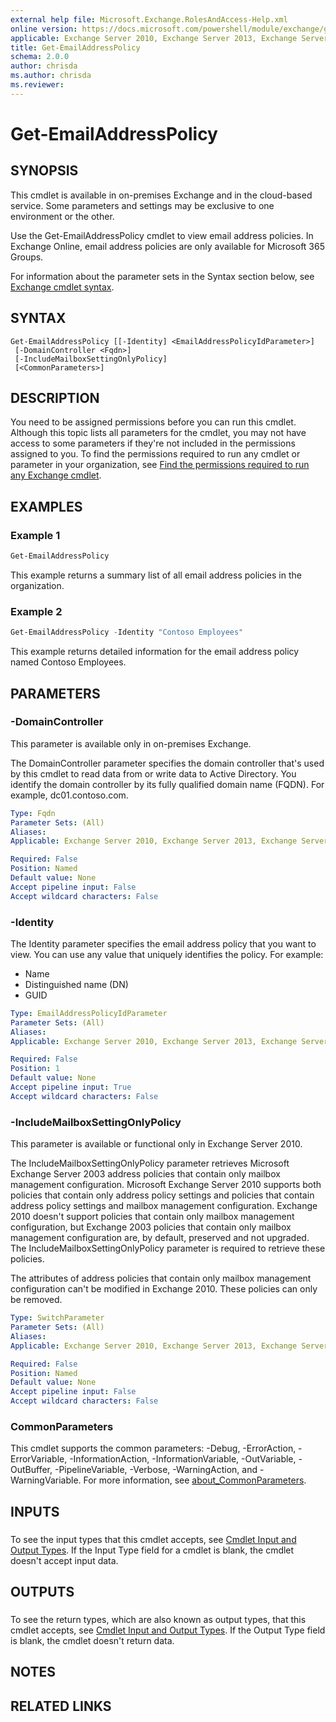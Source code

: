 ```yaml
---
external help file: Microsoft.Exchange.RolesAndAccess-Help.xml
online version: https://docs.microsoft.com/powershell/module/exchange/get-emailaddresspolicy
applicable: Exchange Server 2010, Exchange Server 2013, Exchange Server 2016, Exchange Server 2019, Exchange Online, Exchange Online Protection
title: Get-EmailAddressPolicy
schema: 2.0.0
author: chrisda
ms.author: chrisda
ms.reviewer:
---
```


# Get-EmailAddressPolicy

## SYNOPSIS
This cmdlet is available in on-premises Exchange and in the cloud-based service. Some parameters and settings may be exclusive to one environment or the other.

Use the Get-EmailAddressPolicy cmdlet to view email address policies. In Exchange Online, email address policies are only available for Microsoft 365 Groups.

For information about the parameter sets in the Syntax section below, see [Exchange cmdlet syntax](https://docs.microsoft.com/powershell/exchange/exchange-cmdlet-syntax).

## SYNTAX

```
Get-EmailAddressPolicy [[-Identity] <EmailAddressPolicyIdParameter>]
 [-DomainController <Fqdn>]
 [-IncludeMailboxSettingOnlyPolicy]
 [<CommonParameters>]
```

## DESCRIPTION
You need to be assigned permissions before you can run this cmdlet. Although this topic lists all parameters for the cmdlet, you may not have access to some parameters if they're not included in the permissions assigned to you. To find the permissions required to run any cmdlet or parameter in your organization, see [Find the permissions required to run any Exchange cmdlet](https://docs.microsoft.com/powershell/exchange/find-exchange-cmdlet-permissions).

## EXAMPLES

### Example 1
```powershell
Get-EmailAddressPolicy
```

This example returns a summary list of all email address policies in the organization.

### Example 2
```powershell
Get-EmailAddressPolicy -Identity "Contoso Employees"
```

This example returns detailed information for the email address policy named Contoso Employees.

## PARAMETERS

### -DomainController
This parameter is available only in on-premises Exchange.

The DomainController parameter specifies the domain controller that's used by this cmdlet to read data from or write data to Active Directory. You identify the domain controller by its fully qualified domain name (FQDN). For example, dc01.contoso.com.

```yaml
Type: Fqdn
Parameter Sets: (All)
Aliases:
Applicable: Exchange Server 2010, Exchange Server 2013, Exchange Server 2016, Exchange Server 2019

Required: False
Position: Named
Default value: None
Accept pipeline input: False
Accept wildcard characters: False
```

### -Identity
The Identity parameter specifies the email address policy that you want to view. You can use any value that uniquely identifies the policy. For example:

- Name
- Distinguished name (DN)
- GUID

```yaml
Type: EmailAddressPolicyIdParameter
Parameter Sets: (All)
Aliases:
Applicable: Exchange Server 2010, Exchange Server 2013, Exchange Server 2016, Exchange Server 2019, Exchange Online, Exchange Online Protection

Required: False
Position: 1
Default value: None
Accept pipeline input: True
Accept wildcard characters: False
```

### -IncludeMailboxSettingOnlyPolicy
This parameter is available or functional only in Exchange Server 2010.

The IncludeMailboxSettingOnlyPolicy parameter retrieves Microsoft Exchange Server 2003 address policies that contain only mailbox management configuration. Microsoft Exchange Server 2010 supports both policies that contain only address policy settings and policies that contain address policy settings and mailbox management configuration. Exchange 2010 doesn't support policies that contain only mailbox management configuration, but Exchange 2003 policies that contain only mailbox management configuration are, by default, preserved and not upgraded. The IncludeMailboxSettingOnlyPolicy parameter is required to retrieve these policies.

The attributes of address policies that contain only mailbox management configuration can't be modified in Exchange 2010. These policies can only be removed.

```yaml
Type: SwitchParameter
Parameter Sets: (All)
Aliases:
Applicable: Exchange Server 2010, Exchange Server 2013, Exchange Server 2016, Exchange Server 2019

Required: False
Position: Named
Default value: None
Accept pipeline input: False
Accept wildcard characters: False
```

### CommonParameters
This cmdlet supports the common parameters: -Debug, -ErrorAction, -ErrorVariable, -InformationAction, -InformationVariable, -OutVariable, -OutBuffer, -PipelineVariable, -Verbose, -WarningAction, and -WarningVariable. For more information, see [about_CommonParameters](https://go.microsoft.com/fwlink/p/?LinkID=113216).

## INPUTS

###  
To see the input types that this cmdlet accepts, see [Cmdlet Input and Output Types](https://go.microsoft.com/fwlink/p/?LinkId=616387). If the Input Type field for a cmdlet is blank, the cmdlet doesn't accept input data.

## OUTPUTS

###  
To see the return types, which are also known as output types, that this cmdlet accepts, see [Cmdlet Input and Output Types](https://go.microsoft.com/fwlink/p/?LinkId=616387). If the Output Type field is blank, the cmdlet doesn't return data.

## NOTES

## RELATED LINKS
